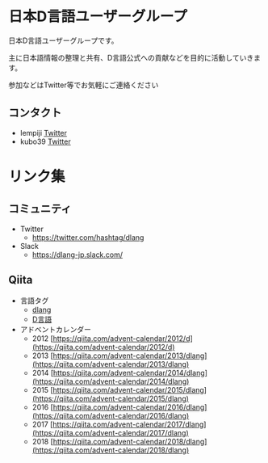 # 日本D言語ユーザーグループ

日本D言語ユーザーグループです。

主に日本語情報の整理と共有、D言語公式への貢献などを目的に活動していきます。

参加などはTwitter等でお気軽にご連絡ください

## コンタクト

- lempiji [Twitter](https://twitter.com/lempiji)
- kubo39  [Twitter](https://twitter.com/shitsyndrome)

# リンク集

## コミュニティ

- Twitter
    - https://twitter.com/hashtag/dlang
- Slack
    - https://dlang-jp.slack.com/

## Qiita

- 言語タグ
    - [dlang](https://qiita.com/tags/dlang)
    - [D言語](https://qiita.com/tags/d言語)
- アドベントカレンダー
    - 2012 [https://qiita.com/advent-calendar/2012/d](https://qiita.com/advent-calendar/2012/d)
    - 2013 [https://qiita.com/advent-calendar/2013/dlang](https://qiita.com/advent-calendar/2013/dlang)
    - 2014 [https://qiita.com/advent-calendar/2014/dlang](https://qiita.com/advent-calendar/2014/dlang)
    - 2015 [https://qiita.com/advent-calendar/2015/dlang](https://qiita.com/advent-calendar/2015/dlang)
    - 2016 [https://qiita.com/advent-calendar/2016/dlang](https://qiita.com/advent-calendar/2016/dlang)
    - 2017 [https://qiita.com/advent-calendar/2017/dlang](https://qiita.com/advent-calendar/2017/dlang)
    - 2018 [https://qiita.com/advent-calendar/2018/dlang](https://qiita.com/advent-calendar/2018/dlang)
